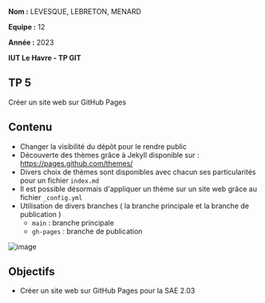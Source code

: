 **Nom :** LEVESQUE, LEBRETON, MENARD

**Equipe :** 12

**Année :** 2023

**IUT Le Havre - TP GIT**

## TP 5

Créer un site web sur GitHub Pages

## Contenu

* Changer la visibilité du dépôt pour le rendre public
* Découverte des thèmes grâce à Jekyll disponible sur : https://pages.github.com/themes/
* Divers choix de thèmes sont disponibles avec chacun ses particularités pour un fichier `index.md`
* Il est possible désormais d'appliquer un thème sur un site web grâce au fichier `_config.yml`
* Utilisation de divers branches ( la branche principale et la branche de publication )
  * `main` : branche principale
  * `gh-pages` : branche de publication

![image](https://abderzah.github.io/Introduction-GIT/tp5/images/branches.png)

## Objectifs

* Créer un site web sur GitHub Pages pour la SAE 2.03 